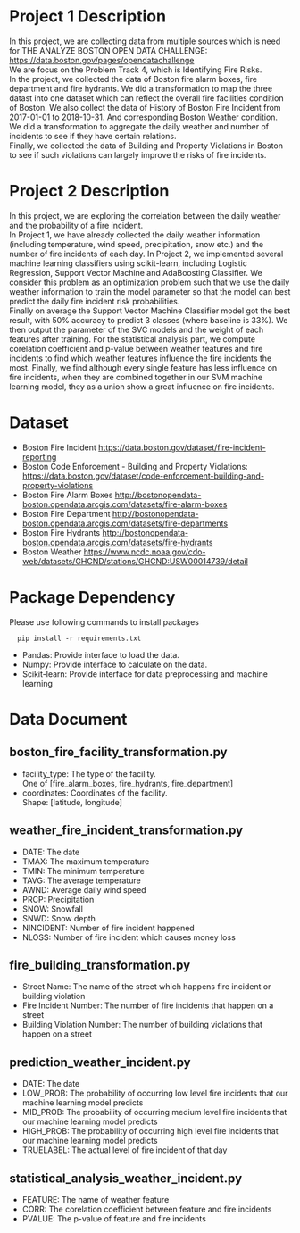 # Project 1 Description
In this project, we are collecting data from multiple sources which is need for 
THE ANALYZE BOSTON OPEN DATA CHALLENGE:  
https://data.boston.gov/pages/opendatachallenge  
We are focus on the Problem Track 4, which is Identifying Fire Risks.  
In the project, we collected the data of Boston fire alarm boxes, fire department and fire hydrants.
We did a transformation to map the three datast into one dataset which can
reflect the overall fire facilities condition of Boston.
We also collect the data of History of Boston Fire Incident from 2017-01-01 to 2018-10-31. 
And corresponding Boston Weather condition. We did a transformation to aggregate the daily weather and
 number of incidents to see if they have certain relations.  
Finally, we collected the data of Building and Property Violations in Boston to see if such violations can
largely improve the risks of fire incidents. 


# Project 2 Description
In this project, we are exploring the correlation between the daily weather and the probability of 
a fire incident.  
In Project 1, we have already collected the daily weather information (including 
temperature, wind speed, precipitation, snow etc.) and the number of fire incidents of each day.
In Project 2, we implemented several machine learning classifiers using scikit-learn, including Logistic 
Regression, Support Vector Machine and AdaBoosting Classifier. We consider this problem as an optimization 
problem such that we use the daily weather information to train the model parameter so that the model can 
best predict the daily fire incident risk probabilities.  
Finally on average the Support Vector Machine Classifier model got the best result, with 50% accuracy to predict
 3 classes (where baseline is 33%). We then output the parameter of the SVC models and the weight of each features 
 after training.
For the statistical analysis part, we compute corelation coefficient and p-value between weather features and 
fire incidents to find which weather features influence the fire incidents the most. Finally, we find although
every single feature has less influence on fire incidents, when they are combined together in our SVM machine 
learning model, they as a union show a great influence on fire incidents.


# Dataset
* Boston Fire Incident
https://data.boston.gov/dataset/fire-incident-reporting
* Boston Code Enforcement - Building and Property Violations:
https://data.boston.gov/dataset/code-enforcement-building-and-property-violations
* Boston Fire Alarm Boxes
http://bostonopendata-boston.opendata.arcgis.com/datasets/fire-alarm-boxes
* Boston Fire Department
http://bostonopendata-boston.opendata.arcgis.com/datasets/fire-departments
* Boston Fire Hydrants
http://bostonopendata-boston.opendata.arcgis.com/datasets/fire-hydrants
* Boston Weather
https://www.ncdc.noaa.gov/cdo-web/datasets/GHCND/stations/GHCND:USW00014739/detail

# Package Dependency
Please use following commands to install packages
  ```
    pip install -r requirements.txt
  ```
* Pandas: Provide interface to load the data.
* Numpy: Provide interface to calculate on the data.
* Scikit-learn: Provide interface for data preprocessing and machine learning

# Data Document
## boston_fire_facility_transformation.py
* facility_type: The type of the facility.<br>
One of [fire_alarm_boxes, fire_hydrants, fire_department]
* coordinates: Coordinates of the facility. <br>
Shape: [latitude, longitude]

## weather_fire_incident_transformation.py
* DATE: The date
* TMAX: The maximum temperature
* TMIN: The minimum temperature
* TAVG: The average temperature
* AWND: Average daily wind speed
* PRCP: Precipitation
* SNOW: Snowfall
* SNWD: Snow depth
* NINCIDENT: Number of fire incident happened
* NLOSS: Number of fire incident which causes money loss

## fire_building_transformation.py
* Street Name: The name of the street which happens fire incident or building violation
* Fire Incident Number: The number of fire incidents that happen on a street
* Building Violation Number: The number of building violations that happen on a street

## prediction_weather_incident.py
* DATE: The date
* LOW_PROB: The probability of occurring low level fire incidents that our machine learning model predicts
* MID_PROB: The probability of occurring medium level fire incidents that our machine learning model predicts
* HIGH_PROB: The probability of occurring high level fire incidents that our machine learning model predicts
* TRUELABEL: The actual level of fire incident of that day

## statistical_analysis_weather_incident.py
* FEATURE: The name of weather feature
* CORR: The corelation coefficient between feature and fire incidents
* PVALUE: The p-value of feature and fire incidents